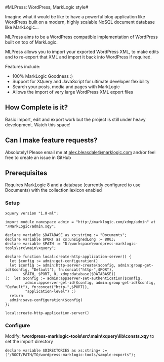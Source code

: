 #MLPress: WordPress, MarkLogic style#

Imagine what it would be like to have a powerful blog application like WordPress built on a modern, highly scalable NoSQL document database like MarkLogic... 

MLPress aims to be a WordPress compatible implementation of WordPress built on top of MarkLogic.  

MLPress allows you to import your exported WordPress XML, to make edits and to re-export that XML and import it back into WordPress if required.

Features include:
- 100% MarkLogic Goodness :)
- Support for XQuery and JavaScript for ultimate developer flexibility
- Search your posts, media and pages with MarkLogic
- Allows the import of very large WordPress XML export files  

## How Complete is it? ##
Basic import, edit and export work but the project is still under heavy development.  Watch this space!

## Can I make feature requests? ##
Absolutely! Please email me at alex.bleasdale@marklogic.com and/or feel free to create an issue in GitHub

## Prerequisites ##
Requires MarkLogic 8 and a database (currently configured to use Documents) with the collection lexicon enabled

### Setup ###
```
xquery version "1.0-ml";

import module namespace admin = "http://marklogic.com/xdmp/admin" at "/MarkLogic/admin.xqy";

declare variable $DATABASE as xs:string := "Documents";
declare variable $PORT as xs:unsignedLong := 8003;
declare variable $PATH := "D:\workspace\wordpress-marklogic-tools\src\main\xquery";

declare function local:create-http-application-server() {
  let $config := admin:get-configuration()
  let $config := admin:http-server-create($config, admin:group-get-id($config, "Default"), fn:concat("http-",$PORT),
        $PATH, $PORT, 0, xdmp:database($DATABASE))
(:  let $config := admin:appserver-set-authentication($config,
         admin:appserver-get-id($config, admin:group-get-id($config, "Default"), fn:concat("http-",$PORT)),
         "application-level") :)
  return
  admin:save-configuration($config)
};

local:create-http-application-server()
```

### Configure ###

Modify: **\wordpress-marklogic-tools\src\main\xquery\lib\consts.xqy** to set the import directory

```
declare variable $DIRECTORIES as xs:string+ := ("/ROOT/PATH/TO/wordpress-marklogic-tools/sample-exports");
```